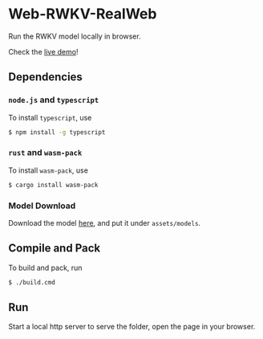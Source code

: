 # Web-RWKV-RealWeb

Run the RWKV model locally in browser.

Check the [live demo](https://cryscan.github.io/web-rwkv-realweb/)!

## Dependencies

### `node.js` and `typescript`

To install `typescript`, use
```bash
$ npm install -g typescript
```

### `rust` and `wasm-pack`

To install `wasm-pack`, use
```bash
$ cargo install wasm-pack
```

### Model Download

Download the model [here](https://huggingface.co/cgisky/AI00_RWKV_V5/blob/main/RWKV-5-World-0.4B-v2-20231113-ctx4096.st),
and put it under `assets/models`.

## Compile and Pack

To build and pack, run
```bash
$ ./build.cmd
```

## Run

Start a local http server to serve the folder, open the page in your browser.